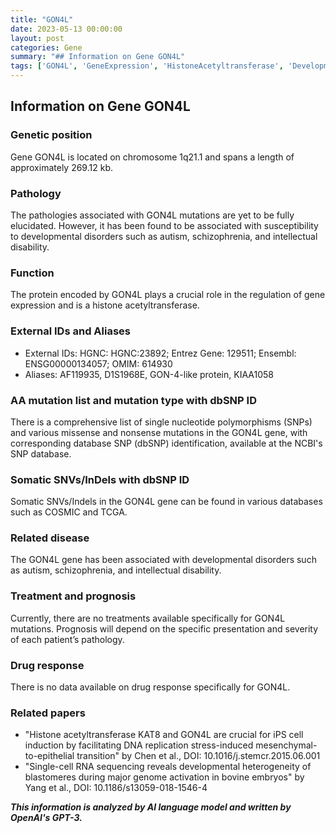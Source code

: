 ```yaml
---
title: "GON4L"
date: 2023-05-13 00:00:00
layout: post
categories: Gene
summary: "## Information on Gene GON4L"
tags: ['GON4L', 'GeneExpression', 'HistoneAcetyltransferase', 'DevelopmentalDisorders', 'Autism', 'Schizophrenia', 'IntellectualDisability', 'SNPs']
---
```


## Information on Gene GON4L

### Genetic position
Gene GON4L is located on chromosome 1q21.1 and spans a length of approximately 269.12 kb.

### Pathology
The pathologies associated with GON4L mutations are yet to be fully elucidated. However, it has been found to be associated with susceptibility to developmental disorders such as autism, schizophrenia, and intellectual disability. 

### Function
The protein encoded by GON4L plays a crucial role in the regulation of gene expression and is a histone acetyltransferase.

### External IDs and Aliases
- External IDs: HGNC: HGNC:23892; Entrez Gene: 129511; Ensembl: ENSG00000134057; OMIM: 614930
- Aliases: AF119935, D1S1968E, GON-4-like protein, KIAA1058

### AA mutation list and mutation type with dbSNP ID
There is a comprehensive list of single nucleotide polymorphisms (SNPs) and various missense and nonsense mutations in the GON4L gene, with corresponding database SNP (dbSNP) identification, available at the NCBI's SNP database.

### Somatic SNVs/InDels with dbSNP ID
Somatic SNVs/Indels in the GON4L gene can be found in various databases such as COSMIC and TCGA.

### Related disease
The GON4L gene has been associated with developmental disorders such as autism, schizophrenia, and intellectual disability.

### Treatment and prognosis
Currently, there are no treatments available specifically for GON4L mutations. Prognosis will depend on the specific presentation and severity of each patient’s pathology.

### Drug response
There is no data available on drug response specifically for GON4L.

### Related papers
- "Histone acetyltransferase KAT8 and GON4L are crucial for iPS cell induction by facilitating DNA replication stress-induced mesenchymal-to-epithelial transition" by Chen et al., DOI: 10.1016/j.stemcr.2015.06.001
- "Single-cell RNA sequencing reveals developmental heterogeneity of blastomeres during major genome activation in bovine embryos" by Yang et al., DOI: 10.1186/s13059-018-1546-4

**_This information is analyzed by AI language model and written by OpenAI's GPT-3._**